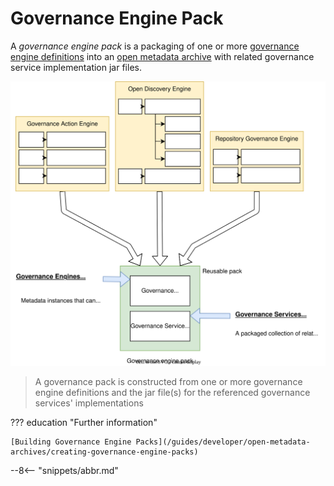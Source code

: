 <!-- SPDX-License-Identifier: CC-BY-4.0 -->
<!-- Copyright Contributors to the ODPi Egeria project. -->


# Governance Engine Pack

A *governance engine pack* is a packaging of one or more [governance engine definitions](/concepts/governance-engine-definition) into an [open metadata archive](/concepts/open-metadata-archive) with related governance service implementation jar files.

![Governance engine pack](/guides/developer/open-metadata-archives/governance-engine-pack.svg)
> A governance pack is constructed from one or more governance engine definitions and the jar file(s) for the referenced governance services' implementations

??? education "Further information"

    [Building Governance Engine Packs](/guides/developer/open-metadata-archives/creating-governance-engine-packs)


--8<-- "snippets/abbr.md"